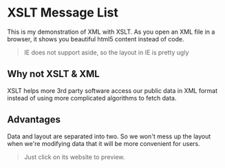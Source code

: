 XSLT Message List
=======

This is my demonstration of XML with XSLT. As you open an XML file in a browser, it shows you beautiful html5 content instead of code.

> IE does not support aside, so the layout in IE is pretty ugly

## Why not XSLT & XML

XSLT helps more 3rd party software access our public data in XML format instead of using more complicated algorithms to fetch data.

## Advantages

Data and layout are separated into two. So we won't mess up the layout when we're modifying data that it will be more convenient for users.

> Just click on its website to preview.
